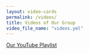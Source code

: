 ```yaml
---
layout: video-cards
permalink: /videos/
title: Videos of Our Group
video_file_name: "videos.yml"
---
```

<a href='https://www.youtube.com/playlist?list=PLwgKiCrcWuOZdjakry8xtHlkLF5fcZ8SC&jct=XK0XREbfOMWnSNPrIPtCE2bGJXWjaw'>Our YouTube Playlist</a>
